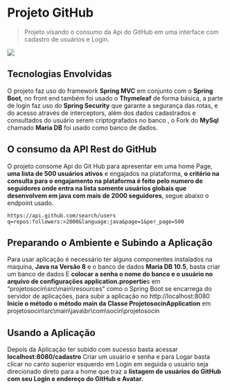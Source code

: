 # Projeto GitHub
> Projeto visando o consumo da Api do GitHub em uma interface com cadastro de usuários e Login.

![](header.png)

## Tecnologias Envolvidas

O projeto faz uso do framework **Spring MVC** em conjunto com o **Spring Boot**, no front end também foi usado o **Thymeleaf** de forma básica, a parte de login faz uso do **Spring Security** que garante a segurança das rotas, e do acesso através de interceptors, além dos dados cadastrados e consultados do usuário serem criptografados no banco , o Fork do **MySql** chamado **Maria DB** foi usado como banco de dados.

## O consumo da API Rest do GitHub

O projeto consome Api do Git Hub para apresentar em uma home Page, **uma lista de 500 usuários ativos** e engajados na plataforma, **o critério na consulta para o engajamento na plataforma é feito pelo numero de seguidores onde entra na lista somente usuários globais que desenvolvem em java com mais de 2000 seguidores**, segue abaixo o endpoint usado.


```https://api.github.com/search/users q=repos:followers:>2000&language:java&page=1&per_page=500```


## Preparando o Ambiente e Subindo a Aplicação 

Para usar aplicação é necessário ter  alguns componentes instalados na maquina,
**Java na Versão 8** e o banco de dados  **Maria DB 10.5**, basta criar um banco de dados 
E **colocar a senha o nome do banco e o usuário no arquivo de configurações application.propertie**s em “projetosocin\src\main\resources” como o Spring Boot
se encarrega do servidor de aplicações, para subir a aplicação no http://localhost:8080
**Inicie o método o método main da Classe ProjetosocinApplication** em projetosocin\src\main\java\br\com\socin\projetosocin

## Usando a Aplicação

Depois da Aplicação ter subido com sucesso basta acessar **localhost:8080/cadastro**
Criar um usuário e senha  e para Logar basta clicar no canto superior esquerdo em Login em seguida o usuário seja direcionado direto para a home que traz a **listagem de usuários do GitHub com seu Login e endereço do GitHub e Avatar.**



